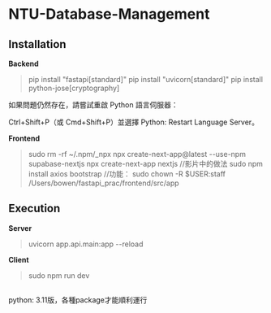 # NTU-Database-Management

## Installation

**Backend**
> pip install "fastapi[standard]"
> pip install "uvicorn[standard]"
> pip install python-jose[cryptography]

如果問題仍然存在，請嘗試重啟 Python 語言伺服器：

Ctrl+Shift+P（或 Cmd+Shift+P）並選擇 Python: Restart Language Server。

**Frontend**
> sudo rm -rf ~/.npm/_npx
> npx create-next-app@latest --use-npm supabase-nextjs
> npx create-next-app nextjs //影片中的做法
> sudo npm install axios bootstrap //功能：
> sudo chown -R $USER:staff /Users/bowen/fastapi_prac/frontend/src/app

## Execution

**Server**
> uvicorn app.api.main:app --reload

**Client**
> sudo npm run dev

## 
python: 3.11版，各種package才能順利運行
